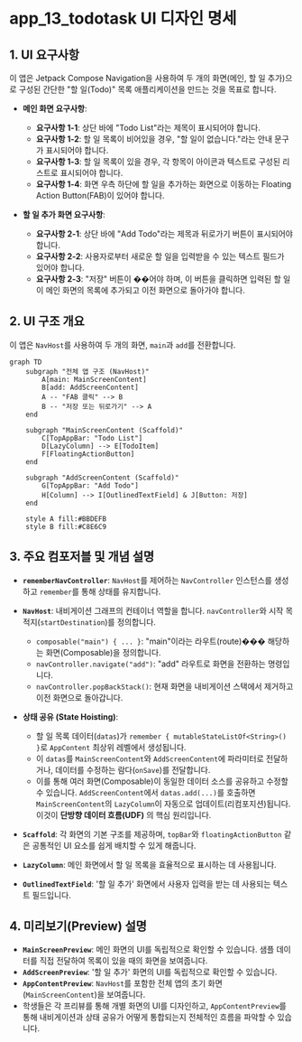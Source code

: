 # app_13_todotask UI 디자인 명세

## 1. UI 요구사항

이 앱은 Jetpack Compose Navigation을 사용하여 두 개의 화면(메인, 할 일 추가)으로 구성된 간단한 "할 일(Todo)" 목록 애플리케이션을 만드는 것을 목표로 합니다.

*   **메인 화면 요구사항**:
    *   **요구사항 1-1**: 상단 바에 "Todo List"라는 제목이 표시되어야 합니다.
    *   **요구사항 1-2**: 할 일 목록이 비어있을 경우, "할 일이 없습니다."라는 안내 문구가 표시되어야 합니다.
    *   **요구사항 1-3**: 할 일 목록이 있을 경우, 각 항목이 아이콘과 텍스트로 구성된 리스트로 표시되어야 합니다.
    *   **요구사항 1-4**: 화면 우측 하단에 할 일을 추가하는 화면으로 이동하는 Floating Action Button(FAB)이 있어야 합니다.

*   **할 일 추가 화면 요구사항**:
    *   **요구사항 2-1**: 상단 바에 "Add Todo"라는 제목과 뒤로가기 버튼이 표시되어야 합니다.
    *   **요구사항 2-2**: 사용자로부터 새로운 할 일을 입력받을 수 있는 텍스트 필드가 있어야 합니다.
    *   **요구사항 2-3**: "저장" 버튼이 ��어야 하며, 이 버튼을 클릭하면 입력된 할 일이 메인 화면의 목록에 추가되고 이전 화면으로 돌아가야 합니다.

## 2. UI 구조 개요

이 앱은 `NavHost`를 사용하여 두 개의 화면, `main`과 `add`를 전환합니다.

```mermaid
graph TD
    subgraph "전체 앱 구조 (NavHost)"
        A[main: MainScreenContent]
        B[add: AddScreenContent]
        A -- "FAB 클릭" --> B
        B -- "저장 또는 뒤로가기" --> A
    end

    subgraph "MainScreenContent (Scaffold)"
        C[TopAppBar: "Todo List"]
        D[LazyColumn] --> E[TodoItem]
        F[FloatingActionButton]
    end

    subgraph "AddScreenContent (Scaffold)"
        G[TopAppBar: "Add Todo"]
        H[Column] --> I[OutlinedTextField] & J[Button: 저장]
    end

    style A fill:#BBDEFB
    style B fill:#C8E6C9
```

## 3. 주요 컴포저블 및 개념 설명

*   **`rememberNavController`**: `NavHost`를 제어하는 `NavController` 인스턴스를 생성하고 `remember`를 통해 상태를 유지합니다.

*   **`NavHost`**: 내비게이션 그래프의 컨테이너 역할을 합니다. `navController`와 시작 목적지(`startDestination`)를 정의합니다.
    *   `composable("main") { ... }`: "main"이라는 라우트(route)��� 해당하는 화면(Composable)을 정의합니다.
    *   `navController.navigate("add")`: "add" 라우트로 화면을 전환하는 명령입니다.
    *   `navController.popBackStack()`: 현재 화면을 내비게이션 스택에서 제거하고 이전 화면으로 돌아갑니다.

*   **상태 공유 (State Hoisting)**:
    *   할 일 목록 데이터(`datas`)가 `remember { mutableStateListOf<String>() }`로 `AppContent` 최상위 레벨에서 생성됩니다.
    *   이 `datas`를 `MainScreenContent`와 `AddScreenContent`에 파라미터로 전달하거나, 데이터를 수정하는 람다(`onSave`)를 전달합니다.
    *   이를 통해 여러 화면(Composable)이 동일한 데이터 소스를 공유하고 수정할 수 있습니다. `AddScreenContent`에서 `datas.add(...)`를 호출하면 `MainScreenContent`의 `LazyColumn`이 자동으로 업데이트(리컴포지션)됩니다. 이것이 **단방향 데이터 흐름(UDF)** 의 핵심 원리입니다.

*   **`Scaffold`**: 각 화면의 기본 구조를 제공하며, `topBar`와 `floatingActionButton` 같은 공통적인 UI 요소를 쉽게 배치할 수 있게 해줍니다.

*   **`LazyColumn`**: 메인 화면에서 할 일 목록을 효율적으로 표시하는 데 사용됩니다.

*   **`OutlinedTextField`**: '할 일 추가' 화면에서 사용자 입력을 받는 데 사용되는 텍스트 필드입니다.

## 4. 미리보기(Preview) 설명

*   **`MainScreenPreview`**: 메인 화면의 UI를 독립적으로 확인할 수 있습니다. 샘플 데이터를 직접 전달하여 목록이 있을 때의 화면을 보여줍니다.
*   **`AddScreenPreview`**: '할 일 추가' 화면의 UI를 독립적으로 확인할 수 있습니다.
*   **`AppContentPreview`**: `NavHost`를 포함한 전체 앱의 초기 화면(`MainScreenContent`)을 보여줍니다.
*   학생들은 각 프리뷰를 통해 개별 화면의 UI를 디자인하고, `AppContentPreview`를 통해 내비게이션과 상태 공유가 어떻게 통합되는지 전체적인 흐름을 파악할 수 있습니다.
